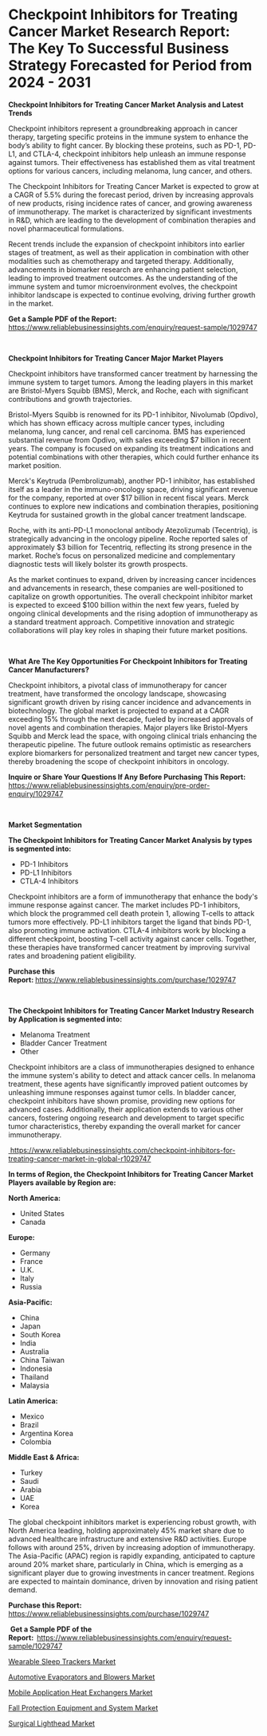 <p><h1>Checkpoint Inhibitors for Treating Cancer Market Research Report: The Key To Successful Business Strategy Forecasted for Period from 2024 - 2031</h1></p><p><strong>Checkpoint Inhibitors for Treating Cancer Market Analysis and Latest Trends</strong></p>
<p><p>Checkpoint inhibitors represent a groundbreaking approach in cancer therapy, targeting specific proteins in the immune system to enhance the body’s ability to fight cancer. By blocking these proteins, such as PD-1, PD-L1, and CTLA-4, checkpoint inhibitors help unleash an immune response against tumors. Their effectiveness has established them as vital treatment options for various cancers, including melanoma, lung cancer, and others.</p><p>The Checkpoint Inhibitors for Treating Cancer Market is expected to grow at a CAGR of 5.5% during the forecast period, driven by increasing approvals of new products, rising incidence rates of cancer, and growing awareness of immunotherapy. The market is characterized by significant investments in R&D, which are leading to the development of combination therapies and novel pharmaceutical formulations. </p><p>Recent trends include the expansion of checkpoint inhibitors into earlier stages of treatment, as well as their application in combination with other modalities such as chemotherapy and targeted therapy. Additionally, advancements in biomarker research are enhancing patient selection, leading to improved treatment outcomes. As the understanding of the immune system and tumor microenvironment evolves, the checkpoint inhibitor landscape is expected to continue evolving, driving further growth in the market.</p></p>
<p><strong>Get a Sample PDF of the Report:&nbsp;</strong> <a href="https://www.reliablebusinessinsights.com/enquiry/request-sample/1029747">https://www.reliablebusinessinsights.com/enquiry/request-sample/1029747</a></p>
<p>&nbsp;</p>
<p><strong>Checkpoint Inhibitors for Treating Cancer Major Market Players</strong></p>
<p><p>Checkpoint inhibitors have transformed cancer treatment by harnessing the immune system to target tumors. Among the leading players in this market are Bristol-Myers Squibb (BMS), Merck, and Roche, each with significant contributions and growth trajectories.</p><p>Bristol-Myers Squibb is renowned for its PD-1 inhibitor, Nivolumab (Opdivo), which has shown efficacy across multiple cancer types, including melanoma, lung cancer, and renal cell carcinoma. BMS has experienced substantial revenue from Opdivo, with sales exceeding $7 billion in recent years. The company is focused on expanding its treatment indications and potential combinations with other therapies, which could further enhance its market position.</p><p>Merck's Keytruda (Pembrolizumab), another PD-1 inhibitor, has established itself as a leader in the immuno-oncology space, driving significant revenue for the company, reported at over $17 billion in recent fiscal years. Merck continues to explore new indications and combination therapies, positioning Keytruda for sustained growth in the global cancer treatment landscape.</p><p>Roche, with its anti-PD-L1 monoclonal antibody Atezolizumab (Tecentriq), is strategically advancing in the oncology pipeline. Roche reported sales of approximately $3 billion for Tecentriq, reflecting its strong presence in the market. Roche’s focus on personalized medicine and complementary diagnostic tests will likely bolster its growth prospects.</p><p>As the market continues to expand, driven by increasing cancer incidences and advancements in research, these companies are well-positioned to capitalize on growth opportunities. The overall checkpoint inhibitor market is expected to exceed $100 billion within the next few years, fueled by ongoing clinical developments and the rising adoption of immunotherapy as a standard treatment approach. Competitive innovation and strategic collaborations will play key roles in shaping their future market positions.</p></p>
<p>&nbsp;</p>
<p><strong>What Are The Key Opportunities For Checkpoint Inhibitors for Treating Cancer Manufacturers?</strong></p>
<p><p>Checkpoint inhibitors, a pivotal class of immunotherapy for cancer treatment, have transformed the oncology landscape, showcasing significant growth driven by rising cancer incidence and advancements in biotechnology. The global market is projected to expand at a CAGR exceeding 15% through the next decade, fueled by increased approvals of novel agents and combination therapies. Major players like Bristol-Myers Squibb and Merck lead the space, with ongoing clinical trials enhancing the therapeutic pipeline. The future outlook remains optimistic as researchers explore biomarkers for personalized treatment and target new cancer types, thereby broadening the scope of checkpoint inhibitors in oncology.</p></p>
<p><strong>Inquire or Share Your Questions If Any Before Purchasing This Report:</strong> <a href="https://www.reliablebusinessinsights.com/enquiry/pre-order-enquiry/1029747">https://www.reliablebusinessinsights.com/enquiry/pre-order-enquiry/1029747</a></p>
<p>&nbsp;</p>
<p><strong>Market Segmentation</strong></p>
<p><strong>The Checkpoint Inhibitors for Treating Cancer Market Analysis by types is segmented into:</strong></p>
<p><ul><li>PD-1 Inhibitors</li><li>PD-L1 Inhibitors</li><li>CTLA-4 Inhibitors</li></ul></p>
<p><p>Checkpoint inhibitors are a form of immunotherapy that enhance the body's immune response against cancer. The market includes PD-1 inhibitors, which block the programmed cell death protein 1, allowing T-cells to attack tumors more effectively. PD-L1 inhibitors target the ligand that binds PD-1, also promoting immune activation. CTLA-4 inhibitors work by blocking a different checkpoint, boosting T-cell activity against cancer cells. Together, these therapies have transformed cancer treatment by improving survival rates and broadening patient eligibility.</p></p>
<p><strong>Purchase this Report:&nbsp;</strong><a href="https://www.reliablebusinessinsights.com/purchase/1029747">https://www.reliablebusinessinsights.com/purchase/1029747</a></p>
<p>&nbsp;</p>
<p><strong>The Checkpoint Inhibitors for Treating Cancer Market Industry Research by Application is segmented into:</strong></p>
<p><ul><li>Melanoma Treatment</li><li>Bladder Cancer Treatment</li><li>Other</li></ul></p>
<p><p>Checkpoint inhibitors are a class of immunotherapies designed to enhance the immune system's ability to detect and attack cancer cells. In melanoma treatment, these agents have significantly improved patient outcomes by unleashing immune responses against tumor cells. In bladder cancer, checkpoint inhibitors have shown promise, providing new options for advanced cases. Additionally, their application extends to various other cancers, fostering ongoing research and development to target specific tumor characteristics, thereby expanding the overall market for cancer immunotherapy.</p></p>
<p><a href="https://www.reliablebusinessinsights.com/checkpoint-inhibitors-for-treating-cancer-market-in-global-r1029747">&nbsp;https://www.reliablebusinessinsights.com/checkpoint-inhibitors-for-treating-cancer-market-in-global-r1029747</a></p>
<p><strong>In terms of Region, the Checkpoint Inhibitors for Treating Cancer Market Players available by Region are:</strong></p>
<p>
    <p> <strong> North America: </strong>
        <ul>
            <li>United States</li>
            <li>Canada</li>
        </ul>
        </p> 
    <p> <strong> Europe: </strong>
        <ul>
            <li>Germany</li>
            <li>France</li>
            <li>U.K.</li>
            <li>Italy</li>
            <li>Russia</li>
        </ul>
        </p> 
    <p> <strong> Asia-Pacific: </strong>
        <ul>
            <li>China</li>
            <li>Japan</li>
            <li>South Korea</li>
            <li>India</li>
            <li>Australia</li>
            <li>China Taiwan</li>
            <li>Indonesia</li>
            <li>Thailand</li>
            <li>Malaysia</li>
        </ul>
        </p> 
    <p> <strong> Latin America: </strong>
        <ul>
            <li>Mexico</li>
            <li>Brazil</li>
            <li>Argentina Korea</li>
            <li>Colombia</li>
        </ul>
        </p> 
    <p> <strong> Middle East & Africa: </strong>
        <ul>
            <li>Turkey</li>
            <li>Saudi</li>
            <li>Arabia</li>
            <li>UAE</li>
            <li>Korea</li>
        </ul>
    </p>
    </p>
<p><p>The global checkpoint inhibitors market is experiencing robust growth, with North America leading, holding approximately 45% market share due to advanced healthcare infrastructure and extensive R&D activities. Europe follows with around 25%, driven by increasing adoption of immunotherapy. The Asia-Pacific (APAC) region is rapidly expanding, anticipated to capture around 20% market share, particularly in China, which is emerging as a significant player due to growing investments in cancer treatment. Regions are expected to maintain dominance, driven by innovation and rising patient demand.</p></p>
<p><strong>Purchase this Report: </strong><a href="https://www.reliablebusinessinsights.com/purchase/1029747">https://www.reliablebusinessinsights.com/purchase/1029747</a></p>
<p>&nbsp;<strong>Get a Sample PDF of the Report:&nbsp;&nbsp;</strong><a href="https://www.reliablebusinessinsights.com/enquiry/request-sample/1029747">https://www.reliablebusinessinsights.com/enquiry/request-sample/1029747</a></p>
<p><strong></strong></p>
<p><p><a href="https://www.linkedin.com/pulse/global-wearable-sleep-trackers-market-sector-types-applications-leexf?trackingId=Zow0Ofo3RBGIFzlh6U65Fw%3D%3D">Wearable Sleep Trackers Market</a></p><p><a href="https://medium.com/@gyuj5h/insights-into-automotive-evaporators-and-blowers-market-share-and-competitive-landscape-for-period-db27c1e5001f">Automotive Evaporators and Blowers Market</a></p><p><a href="https://medium.com/@gyuj5h/mobile-application-heat-exchangers-market-outlook-complete-industry-analysis-2024-to-2031-7e21cb1dfe58">Mobile Application Heat Exchangers Market</a></p><p><a href="https://issuu.com/reportprime-2/docs/fall-protection-equipment-and-syste_16d3aceac96acf">Fall Protection Equipment and System Market</a></p><p><a href="https://www.linkedin.com/pulse/global-surgical-lighthead-industry-research-report-competitive-4jwne?trackingId=GR7zzx4MQVC7dCi36Ps9eA%3D%3D">Surgical Lighthead Market</a></p></p>